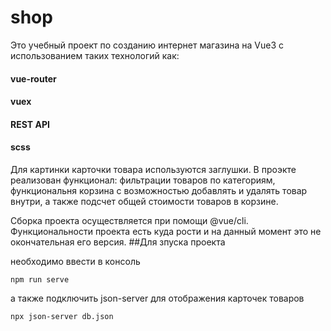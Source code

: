 # shop
Это учебный проект по созданию интернет магазина на Vue3 
с использованием таких технологий как: 
#### vue-router 
#### vuex 
#### REST API
#### scss

Для картинки карточки товара используются заглушки.
В проэкте реализован функционал:
фильтрации товаров по категориям,
функциональня корзина с возможностью добавлять и удалять товар внутри, а также подсчет общей стоимости товаров в корзине.

Сборка проекта осуществляется при помощи @vue/cli. Функциональности проекта есть куда рости и на данный момент это не окончательная его версия.
##Для зпуска проекта 

необходимо ввести в консоль
```
npm run serve
```
а также подключить json-server для отображения карточек товаров
```
npx json-server db.json
```